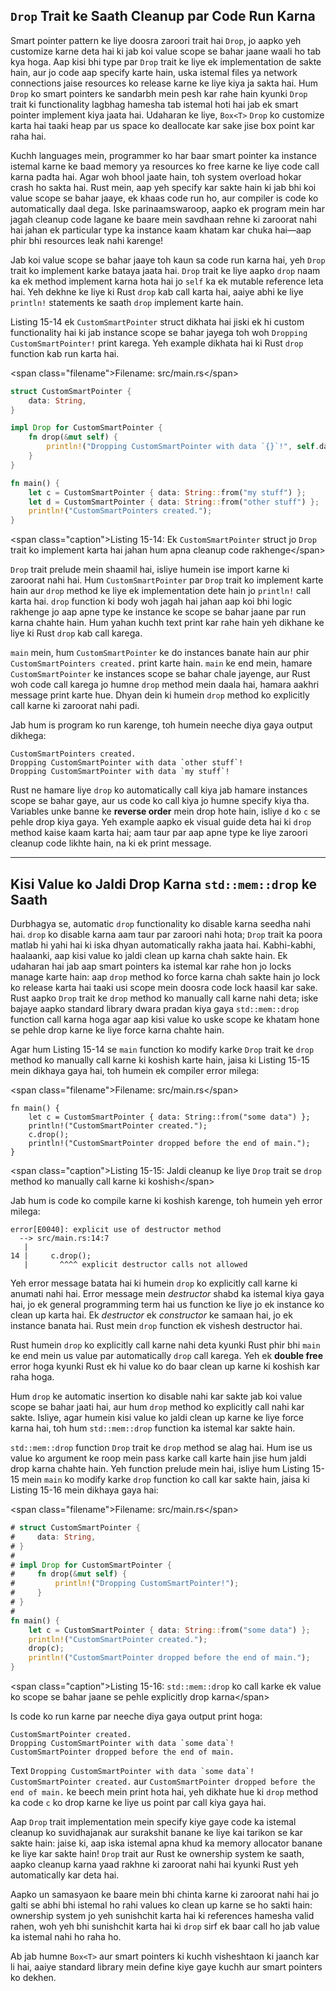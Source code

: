 ## `Drop` Trait ke Saath Cleanup par Code Run Karna

Smart pointer pattern ke liye doosra zaroori trait hai `Drop`, jo aapko yeh customize karne deta hai ki jab koi value scope se bahar jaane waali ho tab kya hoga. Aap kisi bhi type par `Drop` trait ke liye ek implementation de sakte hain, aur jo code aap specify karte hain, uska istemal files ya network connections jaise resources ko release karne ke liye kiya ja sakta hai. Hum `Drop` ko smart pointers ke sandarbh mein pesh kar rahe hain kyunki `Drop` trait ki functionality lagbhag hamesha tab istemal hoti hai jab ek smart pointer implement kiya jaata hai. Udaharan ke liye, `Box<T>` `Drop` ko customize karta hai taaki heap par us space ko deallocate kar sake jise box point kar raha hai.

Kuchh languages mein, programmer ko har baar smart pointer ka instance istemal karne ke baad memory ya resources ko free karne ke liye code call karna padta hai. Agar woh bhool jaate hain, toh system overload hokar crash ho sakta hai. Rust mein, aap yeh specify kar sakte hain ki jab bhi koi value scope se bahar jaaye, ek khaas code run ho, aur compiler is code ko automatically daal dega. Iske parinaamswaroop, aapko ek program mein har jagah cleanup code lagane ke baare mein savdhaan rehne ki zaroorat nahi hai jahan ek particular type ka instance kaam khatam kar chuka hai—aap phir bhi resources leak nahi karenge\!

Jab koi value scope se bahar jaaye toh kaun sa code run karna hai, yeh `Drop` trait ko implement karke bataya jaata hai. `Drop` trait ke liye aapko `drop` naam ka ek method implement karna hota hai jo `self` ka ek mutable reference leta hai. Yeh dekhne ke liye ki Rust `drop` kab call karta hai, aaiye abhi ke liye `println!` statements ke saath `drop` implement karte hain.

Listing 15-14 ek `CustomSmartPointer` struct dikhata hai jiski ek hi custom functionality hai ki jab instance scope se bahar jayega toh woh `Dropping CustomSmartPointer!` print karega. Yeh example dikhata hai ki Rust `drop` function kab run karta hai.

\<span class="filename"\>Filename: src/main.rs\</span\>

```rust
struct CustomSmartPointer {
    data: String,
}

impl Drop for CustomSmartPointer {
    fn drop(&mut self) {
        println!("Dropping CustomSmartPointer with data `{}`!", self.data);
    }
}

fn main() {
    let c = CustomSmartPointer { data: String::from("my stuff") };
    let d = CustomSmartPointer { data: String::from("other stuff") };
    println!("CustomSmartPointers created.");
}
```

\<span class="caption"\>Listing 15-14: Ek `CustomSmartPointer` struct jo `Drop` trait ko implement karta hai jahan hum apna cleanup code rakhenge\</span\>

`Drop` trait prelude mein shaamil hai, isliye humein ise import karne ki zaroorat nahi hai. Hum `CustomSmartPointer` par `Drop` trait ko implement karte hain aur `drop` method ke liye ek implementation dete hain jo `println!` call karta hai. `drop` function ki body woh jagah hai jahan aap koi bhi logic rakhenge jo aap apne type ke instance ke scope se bahar jaane par run karna chahte hain. Hum yahan kuchh text print kar rahe hain yeh dikhane ke liye ki Rust `drop` kab call karega.

`main` mein, hum `CustomSmartPointer` ke do instances banate hain aur phir `CustomSmartPointers created.` print karte hain. `main` ke end mein, hamare `CustomSmartPointer` ke instances scope se bahar chale jayenge, aur Rust woh code call karega jo humne `drop` method mein daala hai, hamara aakhri message print karte hue. Dhyan dein ki humein `drop` method ko explicitly call karne ki zaroorat nahi padi.

Jab hum is program ko run karenge, toh humein neeche diya gaya output dikhega:

```text
CustomSmartPointers created.
Dropping CustomSmartPointer with data `other stuff`!
Dropping CustomSmartPointer with data `my stuff`!
```

Rust ne hamare liye `drop` ko automatically call kiya jab hamare instances scope se bahar gaye, aur us code ko call kiya jo humne specify kiya tha. Variables unke banne ke **reverse order** mein drop hote hain, isliye `d` ko `c` se pehle drop kiya gaya. Yeh example aapko ek visual guide deta hai ki `drop` method kaise kaam karta hai; aam taur par aap apne type ke liye zaroori cleanup code likhte hain, na ki ek print message.

-----

## Kisi Value ko Jaldi Drop Karna `std::mem::drop` ke Saath

Durbhagya se, automatic `drop` functionality ko disable karna seedha nahi hai. `drop` ko disable karna aam taur par zaroori nahi hota; `Drop` trait ka poora matlab hi yahi hai ki iska dhyan automatically rakha jaata hai. Kabhi-kabhi, haalaanki, aap kisi value ko jaldi clean up karna chah sakte hain. Ek udaharan hai jab aap smart pointers ka istemal kar rahe hon jo locks manage karte hain: aap `drop` method ko force karna chah sakte hain jo lock ko release karta hai taaki usi scope mein doosra code lock haasil kar sake. Rust aapko `Drop` trait ke `drop` method ko manually call karne nahi deta; iske bajaye aapko standard library dwara pradan kiya gaya `std::mem::drop` function call karna hoga agar aap kisi value ko uske scope ke khatam hone se pehle drop karne ke liye force karna chahte hain.

Agar hum Listing 15-14 se `main` function ko modify karke `Drop` trait ke `drop` method ko manually call karne ki koshish karte hain, jaisa ki Listing 15-15 mein dikhaya gaya hai, toh humein ek compiler error milega:

\<span class="filename"\>Filename: src/main.rs\</span\>

```rust,ignore
fn main() {
    let c = CustomSmartPointer { data: String::from("some data") };
    println!("CustomSmartPointer created.");
    c.drop();
    println!("CustomSmartPointer dropped before the end of main.");
}
```

\<span class="caption"\>Listing 15-15: Jaldi cleanup ke liye `Drop` trait se `drop` method ko manually call karne ki koshish\</span\>

Jab hum is code ko compile karne ki koshish karenge, toh humein yeh error milega:

```text
error[E0040]: explicit use of destructor method
  --> src/main.rs:14:7
   |
14 |     c.drop();
   |       ^^^^ explicit destructor calls not allowed
```

Yeh error message batata hai ki humein `drop` ko explicitly call karne ki anumati nahi hai. Error message mein *destructor* shabd ka istemal kiya gaya hai, jo ek general programming term hai us function ke liye jo ek instance ko clean up karta hai. Ek *destructor* ek *constructor* ke samaan hai, jo ek instance banata hai. Rust mein `drop` function ek vishesh destructor hai.

Rust humein `drop` ko explicitly call karne nahi deta kyunki Rust phir bhi `main` ke end mein us value par automatically `drop` call karega. Yeh ek **double free** error hoga kyunki Rust ek hi value ko do baar clean up karne ki koshish kar raha hoga.

Hum `drop` ke automatic insertion ko disable nahi kar sakte jab koi value scope se bahar jaati hai, aur hum `drop` method ko explicitly call nahi kar sakte. Isliye, agar humein kisi value ko jaldi clean up karne ke liye force karna hai, toh hum `std::mem::drop` function ka istemal kar sakte hain.

`std::mem::drop` function `Drop` trait ke `drop` method se alag hai. Hum ise us value ko argument ke roop mein pass karke call karte hain jise hum jaldi drop karna chahte hain. Yeh function prelude mein hai, isliye hum Listing 15-15 mein `main` ko modify karke `drop` function ko call kar sakte hain, jaisa ki Listing 15-16 mein dikhaya gaya hai:

\<span class="filename"\>Filename: src/main.rs\</span\>

```rust
# struct CustomSmartPointer {
#     data: String,
# }
#
# impl Drop for CustomSmartPointer {
#     fn drop(&mut self) {
#         println!("Dropping CustomSmartPointer!");
#     }
# }
#
fn main() {
    let c = CustomSmartPointer { data: String::from("some data") };
    println!("CustomSmartPointer created.");
    drop(c);
    println!("CustomSmartPointer dropped before the end of main.");
}
```

\<span class="caption"\>Listing 15-16: `std::mem::drop` ko call karke ek value ko scope se bahar jaane se pehle explicitly drop karna\</span\>

Is code ko run karne par neeche diya gaya output print hoga:

```text
CustomSmartPointer created.
Dropping CustomSmartPointer with data `some data`!
CustomSmartPointer dropped before the end of main.
```

Text ``Dropping CustomSmartPointer with data `some data`!`` `CustomSmartPointer created.` aur `CustomSmartPointer dropped before the end of main.` ke beech mein print hota hai, yeh dikhate hue ki `drop` method ka code `c` ko drop karne ke liye us point par call kiya gaya hai.

Aap `Drop` trait implementation mein specify kiye gaye code ka istemal cleanup ko suvidhajanak aur surakshit banane ke liye kai tarikon se kar sakte hain: jaise ki, aap iska istemal apna khud ka memory allocator banane ke liye kar sakte hain\! `Drop` trait aur Rust ke ownership system ke saath, aapko cleanup karna yaad rakhne ki zaroorat nahi hai kyunki Rust yeh automatically kar deta hai.

Aapko un samasyaon ke baare mein bhi chinta karne ki zaroorat nahi hai jo galti se abhi bhi istemal ho rahi values ko clean up karne se ho sakti hain: ownership system jo yeh sunishchit karta hai ki references hamesha valid rahen, woh yeh bhi sunishchit karta hai ki `drop` sirf ek baar call ho jab value ka istemal nahi ho raha ho.

Ab jab humne `Box<T>` aur smart pointers ki kuchh visheshtaon ki jaanch kar li hai, aaiye standard library mein define kiye gaye kuchh aur smart pointers ko dekhen.
